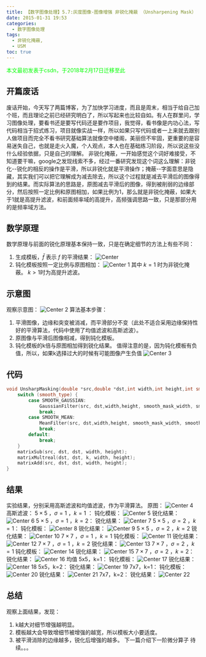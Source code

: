 ```yaml
---
title: 【数字图像处理】5.7:灰度图像-图像增强 非锐化掩蔽 （Unsharpening Mask）
date: 2015-01-31 19:53
categories:
  - 数字图像处理
tags:
  - 非锐化掩蔽,
  - USM
toc: true
---
```

<font color="00FF00">本文最初发表于csdn，于2018年2月17日迁移至此</font>
## 开篇废话
废话开始，今天写了两篇博客，为了加快学习进度，而且是周末，相当于给自己加个班，而且理论之前已经研究明白了，所以写起来也比较自如。有人在群里问，学习图像处理，要看书还是要写代码还是要作项目，我觉得，看书像是内功心法，写代码相当于招式练习，项目就像实战一样，所以如果只写代码或者一上来就去跟别人做项目而完全不看书研究基础算法就像空中楼阁，美丽但不牢固，更重要的是容易迷失自己，也就是走火入魔，个人观点，本人也在基础练习阶段，所以说这些没什么经验依据，只是自己的理解。
非锐化掩蔽，一开始感觉这个词好难接受，不知道要干嘛，google之发现线索不多，经过一番研究发现这个词这么理解：非锐化--锐化的相反的操作是平滑，所以非锐化就是平滑操作；掩蔽--字面意思是隐藏，其实我们可以把它理解成为减去除去，所以这个过程就是减去平滑后的图像得到的结果。而实际算法的思路是，原图减去平滑后的图像，得到被削弱的边缘部分，然后按照一定比例和原图相加，如果比例为1，那么就是非锐化掩蔽，如果大于1就是高提升滤波，和前面频率域的高提升，高频强调思路一致，只是那部分用的是频率域方法。

## 数学原理
数学原理与前面的锐化原理基本保持一致，只是在确定细节的方法上有些不同：
1. 生成模板，$\bar{f}$ 表示 $f$ 的平滑结果：
![Center][]
2. 钝化模板按照一定比例与原图相加：
![Center 1][]
其中 $k=1$ 时为非锐化掩蔽。
$k>1$时为高提升滤波。
## 示意图
观察示意图：
![Center 2][]
算法基本步骤：

1. 平滑图像，边缘和突变被消减，而平滑部分不变（此处不适合采用边缘保持性好的平滑算法，代码中使用了均值滤波和高斯滤波）。
2. 原图像与平滑后图像相减，得到钝化模板。
3. 钝化模板的k倍与原图相加得到锐化结果。
值得注意的是，因为钝化模板有负值，所以，如果k选择过大的时候有可能图像产生负值
![Center 3][]


## 代码

```c++
void UnsharpMasking(double *src,double *dst,int width,int height,int smooth_type,int smooth_mask_width,int smooth_mask_height,double gaussian_deta,double k){
    switch (smooth_type) {
        case SMOOTH_GAUSSIAN:
            GaussianFilter(src, dst,width,height, smooth_mask_width, smooth_mask_height,gaussian_deta);
            break;
        case SMOOTH_MEAN:
            MeanFilter(src, dst,width,height, smooth_mask_width, smooth_mask_height);
            break;
        default:
            break;
    }
    matrixSub(src, dst, dst, width, height);
    matrixMultreal(dst, dst, k, width, height);
    matrixAdd(src, dst, dst, width, height);
}
```

## 结果
实验结果，分别采用高斯滤波和均值滤波，作为平滑算法。
原图：
![Center 4][]
高斯滤波：
$5\times 5$ ，$\sigma=1$ ，$k=1$ ：
钝化模板：
![Center 5][]
锐化结果：
![Center 6][]
$5\times 5$ ，$\sigma=1$ ，$k=2$：
锐化结果：
![Center 7][]
$5\times 5$ ，$\sigma=2$ ，$k=1$：
钝化模板：
![Center 8][]
锐化结果：
![Center 9][]
$5\times 5$ ，$\sigma=2$ ，$k=2$
锐化结果：
![Center 10][]
$7\times 7$ ，$\sigma=1$ ，$k=1$
钝化模板：
![Center 11][]
锐化结果：
![Center 12][]
$7\times 7$ ，$\sigma=1$ ，$k=2$
锐化结果：
![Center 13][]
$7\times 7$ ，$\sigma=2$ ，$k=1$
钝化模板：
![Center 14][]
锐化结果：
![Center 15][]
$7\times 7$ ，$\sigma=2$ ，$k=2$：
锐化结果：
![Center 16][]
均值
5x5，k=1：
钝化模板：
![Center 17][]
锐化结果：
![Center 18][]
5x5，k=2：
锐化结果：
![Center 19][]
7x7，k=1：
钝化模板：
![Center 20][]
锐化结果：
![Center 21][]
7x7，k=2：
锐化结果：
![Center 22][]

## 总结
观察上面结果，发现：
1. k越大对细节增强越明显。
2. 模板越大会导致增细节被增强的越宽，所以模板大小要适度。
3. 被平滑消除的边缘越多，锐化后增强的越多。
下一篇介绍下一阶微分算子
待续。。。



[Center]: DIP-5-7-灰度图像-图像增强-非锐化掩蔽UnsharpeningMask/20150131191926698.png
[Center 1]: DIP-5-7-灰度图像-图像增强-非锐化掩蔽UnsharpeningMask/20150131191948722.png
[Center 2]: DIP-5-7-灰度图像-图像增强-非锐化掩蔽UnsharpeningMask/20150131192302681.png
[Center 3]: DIP-5-7-灰度图像-图像增强-非锐化掩蔽UnsharpeningMask/20150131193027406.png
[Center 4]: DIP-5-7-灰度图像-图像增强-非锐化掩蔽UnsharpeningMask/20150131195559575.png
[Center 5]: DIP-5-7-灰度图像-图像增强-非锐化掩蔽UnsharpeningMask/20150131193654958.jpg
[Center 6]: DIP-5-7-灰度图像-图像增强-非锐化掩蔽UnsharpeningMask/20150131193714208.jpg
[Center 7]: DIP-5-7-灰度图像-图像增强-非锐化掩蔽UnsharpeningMask/20150131193705422.jpg
[Center 8]: DIP-5-7-灰度图像-图像增强-非锐化掩蔽UnsharpeningMask/20150131193752818.jpg
[Center 9]: DIP-5-7-灰度图像-图像增强-非锐化掩蔽UnsharpeningMask/20150131193742612.jpg
[Center 10]: DIP-5-7-灰度图像-图像增强-非锐化掩蔽UnsharpeningMask/20150131193814717.jpg
[Center 11]: DIP-5-7-灰度图像-图像增强-非锐化掩蔽UnsharpeningMask/20150131194310450.jpg
[Center 12]: DIP-5-7-灰度图像-图像增强-非锐化掩蔽UnsharpeningMask/20150131194329311.jpg
[Center 13]: DIP-5-7-灰度图像-图像增强-非锐化掩蔽UnsharpeningMask/20150131194315486.jpg
[Center 14]: DIP-5-7-灰度图像-图像增强-非锐化掩蔽UnsharpeningMask/20150131194402866.jpg
[Center 15]: DIP-5-7-灰度图像-图像增强-非锐化掩蔽UnsharpeningMask/20150131194421883.jpg
[Center 16]: DIP-5-7-灰度图像-图像增强-非锐化掩蔽UnsharpeningMask/20150131194427199.jpg
[Center 17]: DIP-5-7-灰度图像-图像增强-非锐化掩蔽UnsharpeningMask/20150131194548229.jpg
[Center 18]: DIP-5-7-灰度图像-图像增强-非锐化掩蔽UnsharpeningMask/20150131194538600.jpg
[Center 19]: DIP-5-7-灰度图像-图像增强-非锐化掩蔽UnsharpeningMask/20150131194555994.jpg
[Center 20]: DIP-5-7-灰度图像-图像增强-非锐化掩蔽UnsharpeningMask/20150131194611438.jpg
[Center 21]: DIP-5-7-灰度图像-图像增强-非锐化掩蔽UnsharpeningMask/20150131194703562.jpg
[Center 22]: DIP-5-7-灰度图像-图像增强-非锐化掩蔽UnsharpeningMask/20150131194721673.jpg
